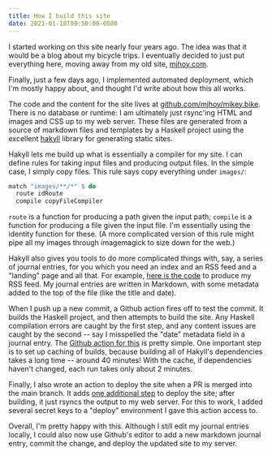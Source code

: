 ```yaml
---
title: How I build this site
date: 2021-01-18T09:50:00-0500
---
```


I started working on this site nearly four years ago. The idea was that it
would be a blog about my bicycle trips. I eventually decided to just put
everything here, moving away from my old site,
[mjhoy.com](https://mjhoy.com).

Finally, just a few days ago, I implemented automated deployment, which I'm
mostly happy about, and thought I'd write about how this all works.

The code and the content for the site lives at
[github.com/mjhoy/mikey.bike][repo]. There is no database or runtime: I am
ultimately just rsync'ing HTML and images and CSS up to my web
server. These files are generated from a source of markdown files and
templates by a Haskell project using the excellent [hakyll][hakyll] library
for generating static sites.

Hakyll lets me build up what is essentially a compiler for my site. I can
define rules for taking input files and producing output files. In the simple
case, I simply copy files. This rule says copy everything under `images/`:

```haskell
match "images/**/*" $ do
  route idRoute
  compile copyFileCompiler
```

`route` is a function for producing a path given the input path; `compile` is
a function for producing a file given the input file. I'm essentially using
the identity function for these. (A more complicated version of this rule
might pipe all my images through imagemagick to size down for the web.)

Hakyll also gives you tools to do more complicated things with, say, a series
of journal entries, for you which you need an index and an RSS feed and a
"landing" page and all that. For example, [here is the code][rss] to produce
my RSS feed. My journal entries are written in Markdown, with some metadata
added to the top of the file (like the title and date).

When I push up a new commit, a Github action fires off to test the commit. It
builds the Haskell project, and then attempts to build the site. Any Haskell
compilation errors are caught by the first step, and any content issues are
caught by the second -- say I misspelled the "date" metadata field in a
journal entry. The [Github action for this][test-action] is pretty simple.
One important step is to set up caching of builds, because building all of
Hakyll's dependencies takes a long time -- around 40 minutes! With the cache,
if dependencies haven't changed, each run takes only about 2 minutes.

Finally, I also wrote an action to deploy the site when a PR is merged into
the main branch. It adds [one additional step][rsync-step] to deploy the
site; after building, it just rsyncs the output to my web server. For this to
work, I added several secret keys to a "deploy" environment I gave this
action access to.

Overall, I'm pretty happy with this. Although I still edit my journal entries
locally, I could also now use Github's editor to add a new markdown journal
entry, commit the change, and deploy the updated site to my server.

[repo]: https://github.com/mjhoy/mikey.bike
[hakyll]: https://jaspervdj.be/hakyll/
[rss]: https://github.com/mjhoy/mikey.bike/blob/main/src/Rules/Journal.hs#L40-L46
[test-action]: https://github.com/mjhoy/mikey.bike/blob/06ce7eef8b464822d85ed446396e591a7cff65b3/.github/workflows/test.yml
[rsync-step]: https://github.com/mjhoy/mikey.bike/blob/06ce7eef8b464822d85ed446396e591a7cff65b3/.github/workflows/deploy.yml#L38-L46
